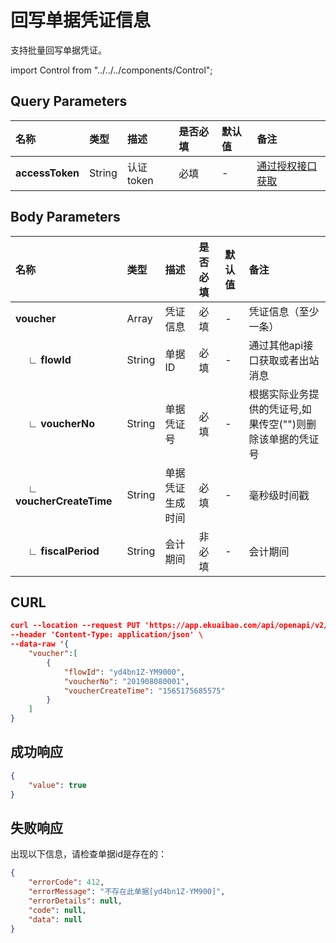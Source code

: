 # 回写单据凭证信息
支持批量回写单据凭证。

import Control from "../../../components/Control";

<Control
method="PUT"
url="/api/openapi/v2/flow/data/erpVoucher"
/>

## Query Parameters

| 名称 | 类型 | 描述 | 是否必填 | 默认值 | 备注 |
| :--- | :--- | :--- | :--- |:--- | :--- |
| **accessToken** | String | 认证token | 必填 | - | [通过授权接口获取](/docs/open-api/getting-started/auth) |

## Body Parameters

| 名称 | 类型 | 描述 | 是否必填 | 默认值 | 备注 |
| :--- | :--- | :--- | :--- |:--- | :--- |
|**voucher**                     | Array  | 凭证信息        | 必填  | - | 凭证信息（至少一条） |
|**&emsp; ∟ flowId**            | String | 单据ID         | 必填  | - |  通过其他api接口获取或者出站消息 |
|**&emsp; ∟ voucherNo**         | String | 单据凭证号      | 必填  | - |  根据实际业务提供的凭证号,如果传空("")则删除该单据的凭证号 |
|**&emsp; ∟ voucherCreateTime** | String | 单据凭证生成时间 | 必填  | - |  毫秒级时间戳 |
|**&emsp; ∟ fiscalPeriod**      | String | 会计期间       | 非必填 | - |  会计期间 |

## CURL
```json
curl --location --request PUT 'https://app.ekuaibao.com/api/openapi/v2/flow/data/erpVoucher?accessToken=cWEbn1cA0kjU00' \
--header 'Content-Type: application/json' \
--data-raw '{
    "voucher":[
        {
            "flowId": "yd4bn1Z-YM9000",
            "voucherNo": "201908080001",
            "voucherCreateTime": "1565175685575"
        }
    ]
}
```

## 成功响应
```json
{
    "value": true
}
```

## 失败响应
出现以下信息，请检查单据id是存在的：
```json
{
    "errorCode": 412,
    "errorMessage": "不存在此单据[yd4bn1Z-YM900]",
    "errorDetails": null,
    "code": null,
    "data": null
}
```
